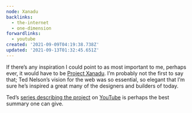 ```yaml
---
node: Xanadu
backlinks:
  - the-internet
  - one-dimension
forwardlinks:
  - youtube
created: '2021-09-09T04:19:38.738Z'
updated: '2021-09-13T01:32:45.651Z'
---
```


If there’s any inspiration I could point to as most important to me, perhaps ever, it would have to be [Project Xanadu](https://xanadu.com/). I’m probably not the first to say that; Ted Nelson’s vision for the web was so essential, so elegant that I’m sure he’s inspired a great many of the designers and builders of today.

Ted’s [series describing the project](https://youtu.be/hMKy52Intac) on [YouTube](youtube.md) is perhaps the best summary one can give.

